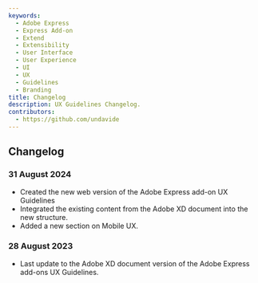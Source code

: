 ```yaml
---
keywords:
  - Adobe Express
  - Express Add-on 
  - Extend
  - Extensibility
  - User Interface
  - User Experience
  - UI
  - UX
  - Guidelines
  - Branding
title: Changelog
description: UX Guidelines Changelog.
contributors:
  - https://github.com/undavide
---
```


## Changelog

### 31 August 2024

- Created the new web version of the Adobe Express add-on UX Guidelines
- Integrated the existing content from the Adobe XD document into the new structure.
- Added a new section on Mobile UX.

### 28 August 2023

- Last update to the Adobe XD document version of the Adobe Express add-ons UX Guidelines.
